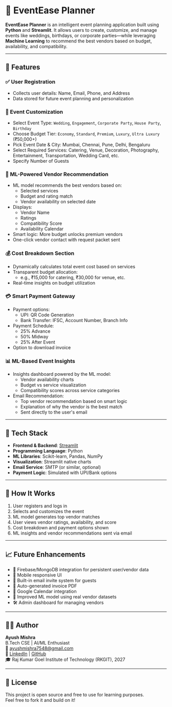 # 🎉 EventEase Planner

**EventEase Planner** is an intelligent event planning application built using **Python** and **Streamlit**. It allows users to create, customize, and manage events like weddings, birthdays, or corporate parties—while leveraging **Machine Learning** to recommend the best vendors based on budget, availability, and compatibility.

---

## 🚀 Features

### ✅ User Registration
- Collects user details: Name, Email, Phone, and Address
- Data stored for future event planning and personalization

### 🎯 Event Customization
- Select Event Type: `Wedding`, `Engagement`, `Corporate Party`, `House Party`, `Birthday`
- Choose Budget Tier: `Economy`, `Standard`, `Premium`, `Luxury`, `Ultra Luxury` (₹50,000+)
- Pick Event Date & City: Mumbai, Chennai, Pune, Delhi, Bengaluru
- Select Required Services: Catering, Venue, Decoration, Photography, Entertainment, Transportation, Wedding Card, etc.
- Specify Number of Guests

### 🤖 ML-Powered Vendor Recommendation
- ML model recommends the best vendors based on:
  - Selected services
  - Budget and rating match
  - Vendor availability on selected date
- Displays:
  - Vendor Name
  - Ratings
  - Compatibility Score
  - Availability Calendar
- Smart logic: More budget unlocks premium vendors
- One-click vendor contact with request packet sent

### 💰 Cost Breakdown Section
- Dynamically calculates total event cost based on services
- Transparent budget allocation:
  - e.g., ₹15,000 for catering, ₹30,000 for venue, etc.
- Real-time insights on budget utilization

### 💳 Smart Payment Gateway
- Payment options:
  - UPI: QR Code Generation
  - Bank Transfer: IFSC, Account Number, Branch Info
- Payment Schedule:
  - 25% Advance
  - 50% Midway
  - 25% After Event
- Option to download invoice

### 📊 ML-Based Event Insights
- Insights dashboard powered by the ML model:
  - Vendor availability charts
  - Budget vs service visualization
  - Compatibility scores across service categories
- Email Recommendation:
  - Top vendor recommendation based on smart logic
  - Explanation of why the vendor is the best match
  - Sent directly to the user's email

---

## 🧠 Tech Stack

- **Frontend & Backend**: [Streamlit](https://streamlit.io/)
- **Programming Language**: Python
- **ML Libraries**: Scikit-learn, Pandas, NumPy
- **Visualization**: Streamlit native charts
- **Email Service**: SMTP (or similar, optional)
- **Payment Logic**: Simulated with UPI/Bank options

---

## 📌 How It Works

1. User registers and logs in
2. Selects and customizes the event
3. ML model generates top vendor matches
4. User views vendor ratings, availability, and score
5. Cost breakdown and payment options shown
6. ML insights and vendor recommendations sent via email

---



## 📈 Future Enhancements

- 🔐 Firebase/MongoDB integration for persistent user/vendor data
- 📱 Mobile responsive UI
- 📧 Built-in email invite system for guests
- 🧾 Auto-generated invoice PDF
- 📆 Google Calendar integration
- 🧠 Improved ML model using real vendor datasets
- 🛠️ Admin dashboard for managing vendors

---

## 👨‍💻 Author

**Ayush Mishra**  
B.Tech CSE | AI/ML Enthusiast  
📧 [ayushmishra7548@gmail.com](mailto:ayushmishra7548@gmail.com)  
🔗 [LinkedIn](https://linkedin.com/in/yourprofile) | [GitHub](https://github.com/yourgithub)  
🎓 Raj Kumar Goel Institute of Technology (RKGIT), 2027

---

## 📃 License

This project is open source and free to use for learning purposes.  
Feel free to fork it and build on it!

